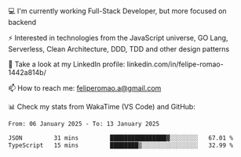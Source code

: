 💻 I'm currently working Full-Stack Developer, but more focused on backend

⚡ Interested in technologies from the JavaScript universe, GO Lang, Serverless, Clean Architecture, DDD, TDD and other design patterns

👥 Take a look at my LinkedIn profile: linkedin.com/in/felipe-romao-1442a814b/

📫 How to reach me: feliperomao.a@gmail.com

📊 Check my stats from WakaTime (VS Code) and GitHub:

<!--START_SECTION:waka-->

```txt
From: 06 January 2025 - To: 13 January 2025

JSON         31 mins         ████████████████▓░░░░░░░░   67.01 %
TypeScript   15 mins         ████████▒░░░░░░░░░░░░░░░░   32.99 %
```

<!--END_SECTION:waka-->
